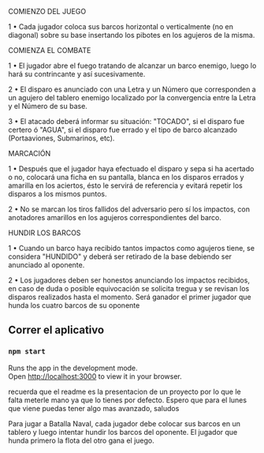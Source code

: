 COMIENZO DEL JUEGO

1 • Cada jugador coloca sus barcos horizontal o verticalmente (no en diagonal) sobre su
base insertando los pibotes en los agujeros de la misma.

COMIENZA EL COMBATE

1 • El jugador abre el fuego tratando de alcanzar un barco enemigo, luego lo hará su contrincante y así sucesivamente.

2 • El disparo es anunciado con una Letra y un Número que corresponden a un agujero del
tablero enemigo localizado por la convergencia entre la Letra y el Número de su base.

3 • El atacado deberá informar su situación: "TOCADO", si el disparo fue certero ó
"AGUA", si el disparo fue errado y el tipo de barco alcanzado (Portaaviones, Submarinos,
etc).

MARCACIÓN

1 • Después que el jugador haya efectuado el disparo y sepa si ha acertado o no, colocará
una ficha en su pantalla, blanca en los disparos errados y amarilla en los aciertos, ésto le
servirá de referencia y evitará repetir los disparos a los mismos puntos.

2 • No se marcan los tiros fallidos del adversario pero sí los impactos, con anotadores
amarillos en los agujeros correspondientes del barco.

HUNDIR LOS BARCOS

1 • Cuando un barco haya recibido tantos impactos como agujeros tiene, se considera
"HUNDIDO" y deberá ser retirado de la base debiendo ser anunciado al oponente.

2 • Los jugadores deben ser honestos anunciando los impactos recibidos,
en caso de duda o posible equivocación se solicita tregua y se revisan
los disparos realizados hasta el momento.
Será ganador el primer jugador que hunda los cuatro barcos de su oponente

## Correr el aplicativo
### `npm start`

Runs the app in the development mode.\
Open [http://localhost:3000](http://localhost:3000) to view it in your browser.

recuerda que el readme es la presentacion de un proyecto por lo que le falta meterle mano ya que lo tienes por defecto. Espero que para el lunes que viene puedas tener algo mas avanzado, saludos

Para jugar a Batalla Naval, cada jugador debe colocar sus barcos en un tablero y luego intentar hundir los barcos del oponente. El jugador que hunda primero la flota del otro gana el juego. 
